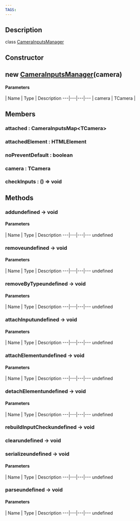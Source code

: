 ```yaml
---
TAGS:
---
```

## Description

class [CameraInputsManager](/classes/2.4/CameraInputsManager)



## Constructor

## new [CameraInputsManager](/classes/2.4/CameraInputsManager)(camera)



#### Parameters
 | Name | Type | Description
---|---|---|---
 | camera | TCamera | 

## Members

### attached : CameraInputsMap&lt;TCamera&gt;



### attachedElement : HTMLElement



### noPreventDefault : boolean



### camera : TCamera



### checkInputs : () =&gt; void



## Methods

### addundefined &rarr; void



#### Parameters
 | Name | Type | Description
---|---|---|---
undefined
### removeundefined &rarr; void



#### Parameters
 | Name | Type | Description
---|---|---|---
undefined
### removeByTypeundefined &rarr; void



#### Parameters
 | Name | Type | Description
---|---|---|---
undefined
### attachInputundefined &rarr; void



#### Parameters
 | Name | Type | Description
---|---|---|---
undefined
### attachElementundefined &rarr; void



#### Parameters
 | Name | Type | Description
---|---|---|---
undefined
### detachElementundefined &rarr; void



#### Parameters
 | Name | Type | Description
---|---|---|---
undefined
### rebuildInputCheckundefined &rarr; void


### clearundefined &rarr; void


### serializeundefined &rarr; void



#### Parameters
 | Name | Type | Description
---|---|---|---
undefined
### parseundefined &rarr; void



#### Parameters
 | Name | Type | Description
---|---|---|---
undefined
